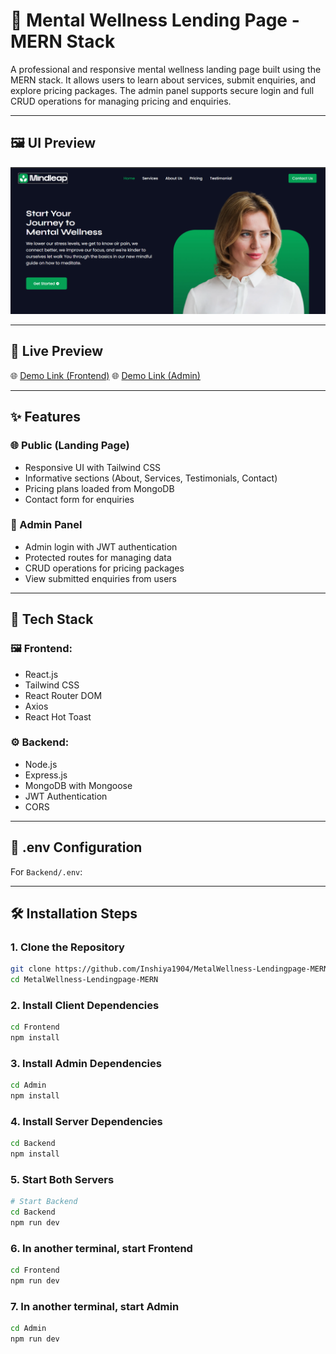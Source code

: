 # 🧠 Mental Wellness Lending Page - MERN Stack

A professional and responsive mental wellness landing page built using the MERN stack. It allows users to learn about services, submit enquiries, and explore pricing packages. The admin panel supports secure login and full CRUD operations for managing pricing and enquiries.

---

## 🖼️ UI Preview

![Project Screenshot](./Frontend/public/Screenshot.png)

---

## 🚀 Live Preview

🌐 [Demo Link (Frontend)](https://metalwellness-lendingpage-mern-1.onrender.com)
🌐 [Demo Link (Admin)](https://metalwellness-lendingpage-mern-admin.onrender.com)

---

## ✨ Features

### 🌐 Public (Landing Page)
- Responsive UI with Tailwind CSS
- Informative sections (About, Services, Testimonials, Contact)
- Pricing plans loaded from MongoDB
- Contact form for enquiries

### 🔐 Admin Panel
- Admin login with JWT authentication
- Protected routes for managing data
- CRUD operations for pricing packages
- View submitted enquiries from users

---

## 🔧 Tech Stack

### 🖼 Frontend:
- React.js
- Tailwind CSS
- React Router DOM
- Axios
- React Hot Toast

### ⚙️ Backend:
- Node.js
- Express.js
- MongoDB with Mongoose
- JWT Authentication
- CORS

---

## 🔑 .env Configuration

For `Backend/.env`:

---

## 🛠️ Installation Steps

### 1. Clone the Repository
```bash
git clone https://github.com/Inshiya1904/MetalWellness-Lendingpage-MERN.git
cd MetalWellness-Lendingpage-MERN
```

### 2. Install Client Dependencies
```bash
cd Frontend
npm install
```

### 3. Install Admin Dependencies
```bash
cd Admin
npm install
```

### 4. Install Server Dependencies
```bash
cd Backend
npm install
```

### 5. Start Both Servers
```bash
# Start Backend
cd Backend
npm run dev
```

### 6. In another terminal, start Frontend
```bash
cd Frontend
npm run dev
```

### 7. In another terminal, start Admin
```bash
cd Admin
npm run dev
```
